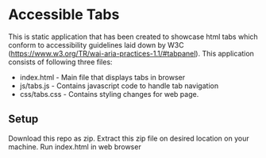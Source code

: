 # Accessible Tabs
This is static application that has been created to showcase html tabs which conform to accessibility guidelines laid down by W3C (https://www.w3.org/TR/wai-aria-practices-1.1/#tabpanel). This application consists of following three files:
* index.html - Main file that displays tabs in browser
* js/tabs.js - Contains javascript code to handle tab navigation
* css/tabs.css - Contains styling changes for web page.

## Setup
Download this repo as zip.
Extract this zip file on desired location on your machine.
Run index.html in web browser
